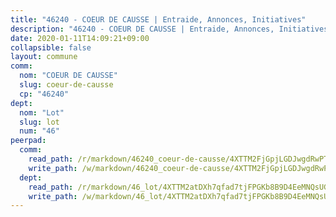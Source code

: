 ```yaml
---
title: "46240 - COEUR DE CAUSSE | Entraide, Annonces, Initiatives"
description: "46240 - COEUR DE CAUSSE | Entraide, Annonces, Initiatives"
date: 2020-01-11T14:09:21+09:00
collapsible: false
layout: commune
comm:
  nom: "COEUR DE CAUSSE"
  slug: coeur-de-causse
  cp: "46240"
dept:
  nom: "Lot"
  slug: lot
  num: "46"
peerpad:
  comm:
    read_path: /r/markdown/46240_coeur-de-causse/4XTTM2FjGpjLGDJwgdRwPT86rv8CM1B9EE8zLinWipjcau3Qt
    write_path: /w/markdown/46240_coeur-de-causse/4XTTM2FjGpjLGDJwgdRwPT86rv8CM1B9EE8zLinWipjcau3Qt-K3TgUj2qEaj4Qh5idDzrYSC43ZLLeUEGkeLFrddebp5LMiAooQ2j2aPyFCy7A5Yxk1ws1TPEq9cdUWdeMLW1mnsiB84dLg7GxsaRuFC1Z77XWozcfqxqwDs3t1cCvusvXebJQZ1S
  dept:
    read_path: /r/markdown/46_lot/4XTTM2atDXh7qfad7tjFPGKb8B9D4EeMNQsUG7H6r5PvcsmQY
    write_path: /w/markdown/46_lot/4XTTM2atDXh7qfad7tjFPGKb8B9D4EeMNQsUG7H6r5PvcsmQY-K3TgUvJaCyZvzJ7KFBouD3E9Db8SxVd6F9MJ4VM5wtYfGyhK8U9f2jgCEG1ZP5QbGj9NK2WPVZdPjtw9bJHLE1PoGwVsSft8aSDsZrWh6CwkugjgRfbWWHf5TabrG7vmtM7v9WUc
---
```


